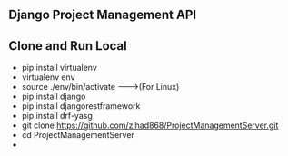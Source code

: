 ## Django  Project Management API


## Clone and Run Local
-  pip install virtualenv 
-  virtualenv env
-  source ./env/bin/activate   --->(For Linux)
-  pip install django
-  pip install djangorestframework
-  pip install drf-yasg
-  git clone https://github.com/zihad868/ProjectManagementServer.git
-  cd ProjectManagementServer
-  

